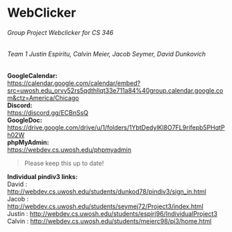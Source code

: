 # WebClicker 
###### Group Project Webclicker for CS 346 
###### Team 1 Justin Espiritu, Calvin Meier, Jacob Seymer, David Dunkovich 

**GoogleCalendar:** <br />
https://calendar.google.com/calendar/embed?src=uwosh.edu_orvv52rs5qdthllqt33e711a84%40group.calendar.google.com&ctz=America/Chicago<br />
**Discord:** <br />
https://discord.gg/ECBnSsQ <br />
**GoogleDoc:** <br />
https://drive.google.com/drive/u/1/folders/1YbtDedylKl8O7FL9rifepb5PHqtPh02W <br />
**phpMyAdmin:** <br />
https://webdev.cs.uwosh.edu/phpmyadmin <br />

> Please keep this up to date!


**Individual pindiv3 links:**<br />
David  : http://webdev.cs.uwosh.edu/students/dunkod78/pindiv3/sign_in.html<br />
Jacob  : http://webdev.cs.uwosh.edu/students/seymej72/Project3/index.html<br />
Justin : http://webdev.cs.uwosh.edu/students/espirj96/IndividualProject3<br />
Calvin : http://webdev.cs.uwosh.edu/students/meierc98/pi3/home.html<br />

